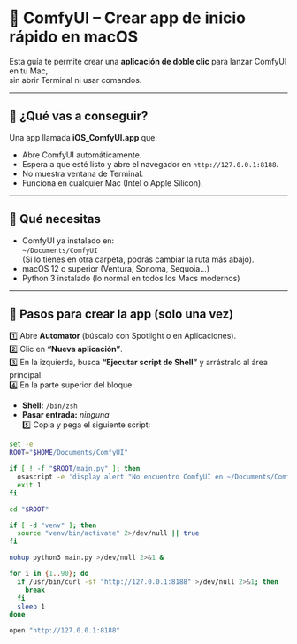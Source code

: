 # 🧠 ComfyUI – Crear app de inicio rápido en macOS

Esta guía te permite crear una **aplicación de doble clic** para lanzar ComfyUI en tu Mac,  
sin abrir Terminal ni usar comandos.

---

## 🚀 ¿Qué vas a conseguir?

Una app llamada **iOS_ComfyUI.app** que:
- Abre ComfyUI automáticamente.
- Espera a que esté listo y abre el navegador en `http://127.0.0.1:8188`.
- No muestra ventana de Terminal.
- Funciona en cualquier Mac (Intel o Apple Silicon).

---

## 🧩 Qué necesitas

- ComfyUI ya instalado en:  
  `~/Documents/ComfyUI`  
  (Si lo tienes en otra carpeta, podrás cambiar la ruta más abajo).
- macOS 12 o superior (Ventura, Sonoma, Sequoia…)
- Python 3 instalado (lo normal en todos los Macs modernos)

---

## 🧱 Pasos para crear la app (solo una vez)

1️⃣ Abre **Automator** (búscalo con Spotlight o en Aplicaciones).  
2️⃣ Clic en **“Nueva aplicación”**.  
3️⃣ En la izquierda, busca **“Ejecutar script de Shell”** y arrástralo al área principal.  
4️⃣ En la parte superior del bloque:
   - **Shell:** `/bin/zsh`  
   - **Pasar entrada:** *ninguna*  
5️⃣ Copia y pega el siguiente script:

```bash
set -e
ROOT="$HOME/Documents/ComfyUI"

if [ ! -f "$ROOT/main.py" ]; then
  osascript -e 'display alert "No encuentro ComfyUI en ~/Documents/ComfyUI.\nAjusta la ruta dentro del script si está en otro sitio." as warning'
  exit 1
fi

cd "$ROOT"

if [ -d "venv" ]; then
  source "venv/bin/activate" 2>/dev/null || true
fi

nohup python3 main.py >/dev/null 2>&1 &

for i in {1..90}; do
  if /usr/bin/curl -sf "http://127.0.0.1:8188" >/dev/null 2>&1; then
    break
  fi
  sleep 1
done

open "http://127.0.0.1:8188"

